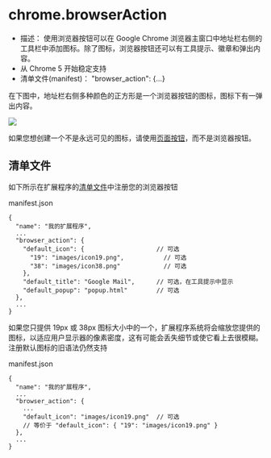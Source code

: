 # chrome.browserAction

* 描述： 使用浏览器按钮可以在 Google Chrome 浏览器主窗口中地址栏右侧的工具栏中添加图标。除了图标，浏览器按钮还可以有工具提示、徽章和弹出内容。 
* 从 Chrome 5 开始稳定支持
* 清单文件(manifest)： "browser_action": {...} 

在下图中，地址栏右侧多种颜色的正方形是一个浏览器按钮的图标，图标下有一弹出内容。

![](http://developer.chrome.com/static/images/browser-action.png)

如果您想创建一个不是永远可见的图标，请使用[页面按钮](extensions/pageAction.md)，而不是浏览器按钮。

## 清单文件

如下所示在扩展程序的[清单文件](extensions/manifest.md)中注册您的浏览器按钮

manifest.json

```
{
  "name": "我的扩展程序",
  ...
  "browser_action": {
    "default_icon": {                    // 可选
      "19": "images/icon19.png",           // 可选
      "38": "images/icon38.png"            // 可选
    },
    "default_title": "Google Mail",      // 可选，在工具提示中显示
    "default_popup": "popup.html"        // 可选
  },
  ...
}
```

如果您只提供 19px 或 38px 图标大小中的一个，扩展程序系统将会缩放您提供的图标，以适应用户显示器的像素密度，这有可能会丢失细节或使它看上去很模糊。注册默认图标的旧语法仍然支持

manifest.json

```
{
  "name": "我的扩展程序",
  ...
  "browser_action": {
    ...
    "default_icon": "images/icon19.png"  // 可选
    // 等价于 "default_icon": { "19": "images/icon19.png" }
  },
  ...
}
```



